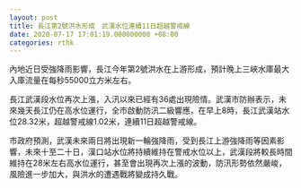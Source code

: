 ```yaml
---
layout: post
title: 長江第2號洪水形成　武漢水位連續11日超越警戒線
date: 2020-07-17 17:01:19.000000000 +08:00
categories: rthk
---
```


內地近日受強降雨影響，長江今年第2號洪水在上游形成，預計晚上三峽水庫最大入庫流量在每秒55000立方米左右。

長江武漢段水位再次上漲，入汛以來已經有36處出現險情。武漢市防辦表示，未來幾天長江仍在高水位運行，全市啟動防汛二級響應，在早上8時，長江武漢站水位28.32米，超越警戒線1.02米，連續11日超越警戒線。

市政府預測，武漢未來兩日將出現新一輪強降雨，受到長江上游強降雨等因素影響，未來十至二十日，漢口站水位將持續維持在警戒水位以上，武漢段將較長時間維持在28米左右高水位運行，甚至會出現再次上漲的波動，防汛形勢依然嚴峻，風險進一步加大，與洪水的遭遇戰將變成持久戰。
